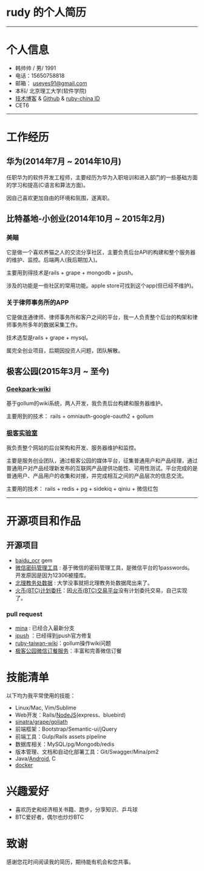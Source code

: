 # rudy 的个人简历
---
# 个人信息

 - 韩帅帅 / 男/ 1991 
 - 电话：15650758818 
 - 邮箱： useyes91@gmail.com
 - 本科/ 北京理工大学(软件学院)
 - [技术博客](http://freeza91.github.io/)  &  [Github](https://github.com/freeza91) & [ruby-china ID](https://ruby-china.org/rudy)
 - CET6
 
---

# 工作经历

## 华为(2014年7月 ~ 2014年10月)
任职华为的软件开发工程师，主要经历为华为入职培训和进入部门的一些基础方面的学习和提高(C语言和算法方面)。

因自己喜欢更加自由的环境和氛围，遂离职。
 
## 比特基地-小创业(2014年10月 ~ 2015年2月)

### 美瞄
它是做一个喜欢养猫之人的交流分享社区，主要负责后台API的构建和整个服务器的维护、监控。后端两人(我后期加入)。

主要用到得技术是rails + grape + mongodb + jpush。

涉及的功能是一些社区的常用功能。apple store可找到这个app(但已经不维护)。

### 关于律师事务所的APP
它是做连通律师、律师事务所和客户之间的平台，我一人负责整个后台的构架和律师事务所多年的数据采集工作。

技术选型是rails + grape + mysql。

属完全创业项目，后期因投资人问题，团队解散。

## 极客公园(2015年3月 ~ 至今)

### [Geekpark-wiki](https://github.com/GeekPark/Geek_Wiki)
基于gollum的wiki系统，两人开发，我负责后台构建和服务器维护。

主要用到的技术： rails + omniauth-google-oauth2 + gollum 

### [极客实验室](http://geeklab.cc/)

我负责整个网站的后台架构和开发、服务器维护和监控。

主要是服务创业团队，通过极客公园的媒体平台，征集普通用户和产品经理，通过普通用户对产品经理新发布的互联网产品提供功能性、可用性测试。平台完成的是普通用户、产品用户的收集和对接，并完成相互之间的产品层次的信息交流。

主要用的技术： rails + redis + pg + sidekiq + qiniu + 微信红包

---

# 开源项目和作品

## 开源项目

 - [baidu_ocr](https://github.com/Freeza91/baidu_ocr) gem
 - [微信密码管理工具](https://github.com/Freeza91/secret-wechat) : 基于微信的密码管理工具，是微信平台的1passwords。开发原因是因为12306被撞库。
 - [北理教务处数据](https://github.com/Freeza91/bit-jwc-v1) : 大学没事就把北理教务处数据爬出来了。
 - [火币(BTC)计划委托](https://github.com/Freeza91/btc-auto-trade)：因[火币(BTC)交易平台](https://www.huobi.com/)没有计划委托交易，自己实现了。

 
### pull request

- [mina](https://github.com/mina-deploy/mina/pull/349) : 已经合入最新分支
- [jpush](https://github.com/jpush/jpush-api-ruby-client/pull/6) ：已经得到jpush官方修复
- [ruby-taiwan-wiki](https://github.com/rubytaiwan/ruby-taiwan/pull/111)：gollum操作wiki问题
- [极客公园微信订餐服务](https://github.com/dofy/parker)：丰富和完善微信订餐

# 技能清单

以下均为我平常使用的技能：

- Linux/Mac, Vim/Sublime
- Web开发：Rails/[NodeJS](https://github.com/Freeza91/wechat-shake-game)(express、bluebird)
- [sinatra/grape/goliath](https://github.com/Freeza91/ruby-api-examples)
- 前端框架：Bootstrap/Semantic-ui/jQuery
- 前端工具：Gulp/Rails assets pipeline
- 数据库相关：MySQL/pg/Mongodb/redis
- 版本管理、文档和自动化部署工具：Git/Swagger/Mina/pm2
- Java/[Android](https://github.com/Freeza91/miao), C
- [docker](https://github.com/Freeza91/rabbitmq-demo)

# 兴趣爱好

- 喜欢历史和经济相关书籍、跑步，分享知识、乒乓球
- BTC爱好者，偶尔也炒炒BTC


# 致谢

感谢您花时间阅读我的简历，期待能有机会和您共事。
